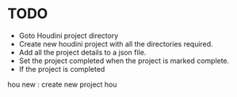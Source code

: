 # TODO
- Goto Houdini project directory
- Create new houdini project with all the directories required.
- Add all the project details to a json file.
- Set the project completed when the project is marked complete.
- If the project is completed 


hou new : create new project
hou 